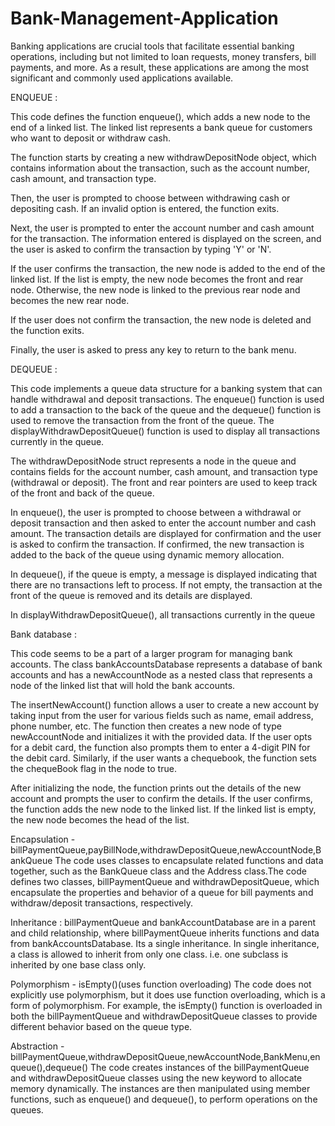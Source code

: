 # Bank-Management-Application

Banking applications are crucial tools that facilitate essential banking operations, including but not limited to loan requests, money transfers, bill payments, and more. As a result, these applications are among the most significant and commonly used applications available.



ENQUEUE :

This code defines the function enqueue(), which adds a new node to the end of a linked list. The linked list represents a bank queue for customers who want to deposit or withdraw cash.

The function starts by creating a new withdrawDepositNode object, which contains information about the transaction, such as the account number, cash amount, and transaction type.

Then, the user is prompted to choose between withdrawing cash or depositing cash. If an invalid option is entered, the function exits.

Next, the user is prompted to enter the account number and cash amount for the transaction. The information entered is displayed on the screen, and the user is asked to confirm the transaction by typing 'Y' or 'N'.

If the user confirms the transaction, the new node is added to the end of the linked list. If the list is empty, the new node becomes the front and rear node. Otherwise, the new node is linked to the previous rear node and becomes the new rear node.

If the user does not confirm the transaction, the new node is deleted and the function exits.

Finally, the user is asked to press any key to return to the bank menu.




DEQUEUE :

This code implements a queue data structure for a banking system that can handle withdrawal and deposit transactions. The enqueue() function is used to add a transaction to the back of the queue and the dequeue() function is used to remove the transaction from the front of the queue. The displayWithdrawDepositQueue() function is used to display all transactions currently in the queue.

The withdrawDepositNode struct represents a node in the queue and contains fields for the account number, cash amount, and transaction type (withdrawal or deposit). The front and rear pointers are used to keep track of the front and back of the queue.

In enqueue(), the user is prompted to choose between a withdrawal or deposit transaction and then asked to enter the account number and cash amount. The transaction details are displayed for confirmation and the user is asked to confirm the transaction. If confirmed, the new transaction is added to the back of the queue using dynamic memory allocation.

In dequeue(), if the queue is empty, a message is displayed indicating that there are no transactions left to process. If not empty, the transaction at the front of the queue is removed and its details are displayed.

In displayWithdrawDepositQueue(), all transactions currently in the queue




Bank database :

This code seems to be a part of a larger program for managing bank accounts. The class bankAccountsDatabase represents a database of bank accounts and has a newAccountNode as a nested class that represents a node of the linked list that will hold the bank accounts.

The insertNewAccount() function allows a user to create a new account by taking input from the user for various fields such as name, email address, phone number, etc. The function then creates a new node of type newAccountNode and initializes it with the provided data. If the user opts for a debit card, the function also prompts them to enter a 4-digit PIN for the debit card. Similarly, if the user wants a chequebook, the function sets the chequeBook flag in the node to true.

After initializing the node, the function prints out the details of the new account and prompts the user to confirm the details. If the user confirms, the function adds the new node to the linked list. If the linked list is empty, the new node becomes the head of the list.


Encapsulation -
billPaymentQueue,payBillNode,withdrawDepositQueue,newAccountNode,BankQueue
The code uses classes to encapsulate related functions and data together, such as the BankQueue class and the Address class.The code defines two classes, billPaymentQueue and withdrawDepositQueue, which encapsulate the properties and behavior of a queue for bill payments and withdraw/deposit transactions, respectively.

Inheritance : billPaymentQueue and bankAccountDatabase are in a parent and child relationship, where billPaymentQueue inherits functions and data from bankAccountsDatabase.  Its a single inheritance.  In single inheritance, a class is allowed to inherit from only one class. i.e. one subclass is inherited by one base class only.


Polymorphism - isEmpty()(uses function overloading)
The code does not explicitly use polymorphism, but it does use function overloading, which is a form of polymorphism. For example, the isEmpty() function is overloaded in both the billPaymentQueue and withdrawDepositQueue classes to provide different behavior based on the queue type.


Abstraction - billPaymentQueue,withdrawDepositQueue,newAccountNode,BankMenu,enqueue(),dequeue()
The code creates instances of the billPaymentQueue and withdrawDepositQueue classes using the new keyword to allocate memory dynamically. The instances are then manipulated using member functions, such as enqueue() and dequeue(), to perform operations on the queues.
